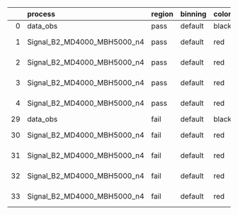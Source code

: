 |    | process                     | region   | binning   | color   | process_type   |   scale | variation   | source_filename                                                      | source_histname    | alias                       | title     |   combine_idx |     lnN |   shapes | syst_type   | direction   | variation_alias   |
|---:|:----------------------------|:---------|:----------|:--------|:---------------|--------:|:------------|:---------------------------------------------------------------------|:-------------------|:----------------------------|:----------|--------------:|--------:|---------:|:------------|:------------|:------------------|
|  0 | data_obs                    | pass     | default   | black   | DATA           |       1 | nominal     | ./histograms_for_2DAlphabet_v18//BH_Data.root                        | hpass              | Data                        | Data      |           nan | nan     |      nan | nan         | nan         | nan               |
|  1 | Signal_B2_MD4000_MBH5000_n4 | pass     | default   | red     | SIGNAL         |       1 | lumi        | ./histograms_for_2DAlphabet_v18//BH_Signal_B2_MD4000_MBH5000_n4.root | hpass              | Signal_B2_MD4000_MBH5000_n4 | BH signal |           nan |   1.016 |      nan | lnN         | nan         | nan               |
|  2 | Signal_B2_MD4000_MBH5000_n4 | pass     | default   | red     | SIGNAL         |       1 | SVM         | ./histograms_for_2DAlphabet_v18//BH_Signal_B2_MD4000_MBH5000_n4.root | hpass_SVMsyst_up   | Signal_B2_MD4000_MBH5000_n4 | BH signal |           nan | nan     |        1 | shapes      | Up          | SVMsyst           |
|  3 | Signal_B2_MD4000_MBH5000_n4 | pass     | default   | red     | SIGNAL         |       1 | SVM         | ./histograms_for_2DAlphabet_v18//BH_Signal_B2_MD4000_MBH5000_n4.root | hpass_SVMsyst_down | Signal_B2_MD4000_MBH5000_n4 | BH signal |           nan | nan     |        1 | shapes      | Down        | SVMsyst           |
|  4 | Signal_B2_MD4000_MBH5000_n4 | pass     | default   | red     | SIGNAL         |       1 | nominal     | ./histograms_for_2DAlphabet_v18//BH_Signal_B2_MD4000_MBH5000_n4.root | hpass              | Signal_B2_MD4000_MBH5000_n4 | BH signal |           nan | nan     |      nan | nan         | nan         | nan               |
| 29 | data_obs                    | fail     | default   | black   | DATA           |       1 | nominal     | ./histograms_for_2DAlphabet_v18//BH_Data.root                        | hfail              | Data                        | Data      |           nan | nan     |      nan | nan         | nan         | nan               |
| 30 | Signal_B2_MD4000_MBH5000_n4 | fail     | default   | red     | SIGNAL         |       1 | lumi        | ./histograms_for_2DAlphabet_v18//BH_Signal_B2_MD4000_MBH5000_n4.root | hfail              | Signal_B2_MD4000_MBH5000_n4 | BH signal |           nan |   1.016 |      nan | lnN         | nan         | nan               |
| 31 | Signal_B2_MD4000_MBH5000_n4 | fail     | default   | red     | SIGNAL         |       1 | SVM         | ./histograms_for_2DAlphabet_v18//BH_Signal_B2_MD4000_MBH5000_n4.root | hfail_SVMsyst_up   | Signal_B2_MD4000_MBH5000_n4 | BH signal |           nan | nan     |        1 | shapes      | Up          | SVMsyst           |
| 32 | Signal_B2_MD4000_MBH5000_n4 | fail     | default   | red     | SIGNAL         |       1 | SVM         | ./histograms_for_2DAlphabet_v18//BH_Signal_B2_MD4000_MBH5000_n4.root | hfail_SVMsyst_down | Signal_B2_MD4000_MBH5000_n4 | BH signal |           nan | nan     |        1 | shapes      | Down        | SVMsyst           |
| 33 | Signal_B2_MD4000_MBH5000_n4 | fail     | default   | red     | SIGNAL         |       1 | nominal     | ./histograms_for_2DAlphabet_v18//BH_Signal_B2_MD4000_MBH5000_n4.root | hfail              | Signal_B2_MD4000_MBH5000_n4 | BH signal |           nan | nan     |      nan | nan         | nan         | nan               |
